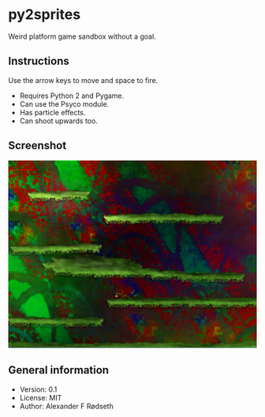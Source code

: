py2sprites
==========

Weird platform game sandbox without a goal.

Instructions
------------

Use the arrow keys to move and space to fire.

* Requires Python 2 and Pygame.
* Can use the Psyco module.
* Has particle effects.
* Can shoot upwards too.

Screenshot
----------

![](screenshots/31-07-13.png)

General information
-------------------

* Version: 0.1
* License: MIT
* Author: Alexander F Rødseth

